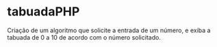 # tabuadaPHP
Criação de um algoritmo que solicite a entrada de um número, e exiba a tabuada de 0 a 10 de acordo com o número solicitado.

